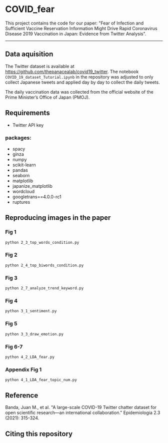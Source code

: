 # COVID_fear

This project contains the code for our paper: "Fear of Infection and Sufficient Vaccine Reservation Information Might Drive Rapid Coronavirus Disease 2019 Vaccination in Japan: Evidence from Twitter Analysis".

---

## Data aquisition
The Twitter dataset is available at https://github.com/thepanacealab/covid19_twitter. The notebook `COVID_19_dataset_Tutorial.ipynb` in the repository was adjusted to only collect Japanese tweets and applied day by day to collect the daily tweets.

The daily vaccination data was collected from the official website of the Prime Minister’s Office of Japan (PMOJ).

## Requirements
* Twitter API key
### packages:
* spacy
* ginza
* numpy
* scikit-learn
* pandas
* seaborn
* matplotlib
* japanize_matplotlib
* wordcloud
* googletrans==4.0.0-rc1
* ruptures

## Reproducing images in the paper
### Fig 1
```
python 2_3_top_words_condition.py
```
### Fig 2
```
python 2_4_top_biwords_condition.py
```
### Fig 3
```
python 2_7_analyze_trend_keyword.py
```
### Fig 4
```
python 3_1_sentiment.py
```
### Fig 5
```
python 3_3_draw_emotion.py
```
### Fig 6-7
```
python 4_2_LDA_fear.py
```
### Appendix Fig 1
```
python 4_1_LDA_fear_topic_num.py
```

## Reference
Banda, Juan M., et al. "A large-scale COVID-19 Twitter chatter dataset for open scientific research—an international collaboration." Epidemiologia 2.3 (2021): 315-324.

## Citing this repository
